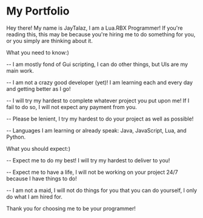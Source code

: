 # My Portfolio
Hey there! My name is JayTalaz, I am a Lua.RBX Programmer! If you're reading this, this may be because you're hiring me to do something for you, or you simply are thinking about it.

What you need to know:)
  
  -- I am mostly fond of Gui scripting, I can do other things, but UIs are my main work.
  
  -- I am not a crazy good developer (yet)! I am learning each and every day and getting better as I go!
  
  -- I will try my hardest to complete whatever project you put upon me! If I fail to do so, I will not expect any payment from you.
  
  -- Please be lenient, I try my hardest to do your project as well as possible!
  
  -- Languages I am learning or already speak: Java, JavaScript, Lua, and Python.
  
What you should expect:)

  -- Expect me to do my best! I will try my hardest to deliver to you!
  
  -- Expect me to have a life, I will not be working on your project 24/7 because I have things to do!
  
  -- I am not a maid, I will not do things for you that you can do yourself, I only do what I am hired for.
  
Thank you for choosing me to be your programmer!

